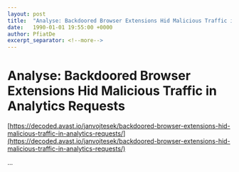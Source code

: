 ```yaml
---
layout: post
title:  "Analyse: Backdoored Browser Extensions Hid Malicious Traffic in Analytics Requests"
date:   1990-01-01 19:55:00 +0000
author: PfiatDe
excerpt_separator: <!--more-->
---
```


# Analyse: Backdoored Browser Extensions Hid Malicious Traffic in Analytics Requests

[https://decoded.avast.io/janvojtesek/backdoored-browser-extensions-hid-malicious-traffic-in-analytics-requests/](https://decoded.avast.io/janvojtesek/backdoored-browser-extensions-hid-malicious-traffic-in-analytics-requests/)

...
<!--more-->
